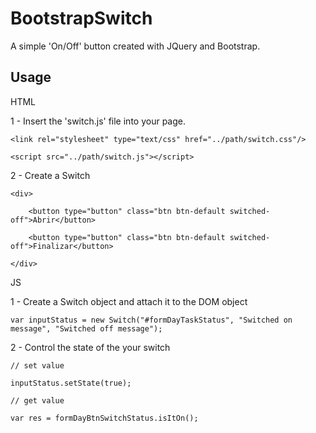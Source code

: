 # BootstrapSwitch

A simple 'On/Off' button created with JQuery and Bootstrap.

## Usage

HTML

  1 - Insert the 'switch.js' file into your page.
  
    <link rel="stylesheet" type="text/css" href="../path/switch.css"/>
    
    <script src="../path/switch.js"></script>
  
  2 - Create a Switch
  
  <div id="formDayTaskStatus" class="switch pull-left">
									    
	<div>
		    
		<button type="button" class="btn btn-default switched-off">Abrir</button>
											
		<button type="button" class="btn btn-default switched-off">Finalizar</button>
								
	</div>
									
  </div>
  
  
JS

  1 - Create a Switch object and attach it to the DOM object
  
    var inputStatus = new Switch("#formDayTaskStatus", "Switched on message", "Switched off message");
  
  2 - Control the state of the your switch
  
    // set value
  
    inputStatus.setState(true);
    
    // get value
    
    var res = formDayBtnSwitchStatus.isItOn();
    
    
    

